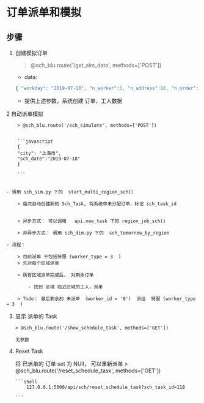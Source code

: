 # 订单派单和模拟

## 步骤

1.  创建模拟订单

    > @sch_blu.route('/get_sim_data', methods=['POST'])

    - data:

    ```javascript
    { "workday": "2019-07-18", "n_worker":5, "n_address":10, "n_order": 20, "regions": [438, 439, 440] }
    ```

    - 提供上述参数，系统创建 订单，工人数据

2 自动派单模拟

        > @sch_blu.route('/sch_simulate', methods=['POST'])


        ```javascript
        {
        "city": "上海市",
        "sch_date":"2019-07-18"
        }

        ```


    - 调用 sch_sim.py 下的  start_multi_region_sch(）

        > 每次自动创建新的 Sch_Task, 将系统中未分配订单，标记 sch_task_id


        > 异步方式： 可以调用   api.new_task 下的 region_job_sch()

        > 非异步方式： 调用 sch_dim.py 下的  sch_tomorrow_by_region

    - 流程：

        > 目前派单 不包括特服 (worker_type = 3  )
        > 先对每个区域派单

        > 所有区域派单完成后， 对剩余订单

            - 找到 区域 临近区域的工人，派单

        > Todo： 最后剩余的 未派单 （worker_id = '0')  派给  特服 (worker_type = 3  )

3.  显示 派单的 Task

        > @sch_blu.route('/show_schedule_task', methods=['GET'])

        无参数

4)  Reset Task

    将 已派单的 订单 set 为 NUll， 可以重新派单 > @sch_blu.route('/reset_schedule_task', methods=['GET'])

        ```shell
            127.0.0.1:5000/api/sch/reset_schedule_task?sch_task_id=118

        ```
